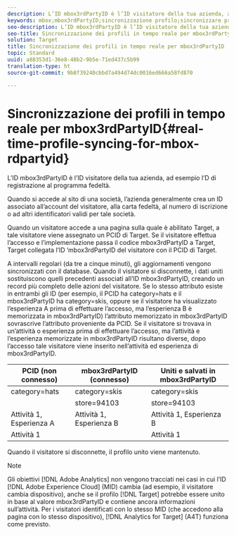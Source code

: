 ```yaml
---
description: L’ID mbox3rdPartyID è l’ID visitatore della tua azienda, ad esempio l’D di registrazione al programma fedeltà.
keywords: mbox;mbox3rdPartyID;sincronizzazione profilo;sincronizzare profilo
seo-description: L’ID mbox3rdPartyID è l’ID visitatore della tua azienda, ad esempio l’D di registrazione al programma fedeltà.
seo-title: Sincronizzazione dei profili in tempo reale per mbox3rdPartyID
solution: Target
title: Sincronizzazione dei profili in tempo reale per mbox3rdPartyID
topic: Standard
uuid: a88353d1-36e8-48b2-9b5e-71ed437c5b99
translation-type: ht
source-git-commit: 9b8f39240cbbd7a494d74dc0016ed666a58fd870

---
```



# Sincronizzazione dei profili in tempo reale per mbox3rdPartyID{#real-time-profile-syncing-for-mbox-rdpartyid}

L’ID mbox3rdPartyID è l’ID visitatore della tua azienda, ad esempio l’D di registrazione al programma fedeltà.

Quando si accede al sito di una società, l’azienda generalmente crea un ID associato all’account del visitatore, alla carta fedeltà, al numero di iscrizione o ad altri identificatori validi per tale società.

Quando un visitatore accede a una pagina sulla quale è abilitato Target, a tale visitatore viene assegnato un PCID di Target. Se il visitatore effettua l’accesso e l’implementazione passa il codice mbox3rdPartyID a Target, Target collegata l’ID ’mbox3rdPartyID del visitatore con il PCID di Target.

A intervalli regolari (da tre a cinque minuti), gli aggiornamenti vengono sincronizzati con il database. Quando il visitatore si disconnette, i dati uniti sostituiscono quelli precedenti associati all’ID mbox3rdPartyID, creando un record più completo delle azioni del visitatore. Se lo stesso attributo esiste in entrambi gli ID (per esempio, il PCID ha category=hats e il mbox3rdPartyID ha category=skis, oppure se il visitatore ha visualizzato l’esperienza A prima di effettuare l’accesso, ma l’esperienza B è memorizzata in mbox3rdPartyID) l’attributo memorizzato in mbox3rdPartyID sovrascrive l’attributo proveniente da PCID. Se il visitatore si trovava in un’attività o esperienza prima di effettuare l’accesso, ma l’attività e l’esperienza memorizzate in mbox3rdPartyID risultano diverse, dopo l’accesso tale visitatore viene inserito nell’attività ed esperienza di mbox3rdPartyID.

| PCID (non connesso) | mbox3rdPartyID (connesso) | Uniti e salvati in mbox3rdPartyID |
|---|---|---|
| category=hats | category=skis | category=skis |
|  | store=94103 | store=94103 |
| Attività 1, Esperienza A | Attività 1, Esperienza B | Attività 1, Esperienza B |
| Attività 1 |  | Attività 1 |

Quando il visitatore si disconnette, il profilo unito viene mantenuto.

>[!NOTE]
>
>Gli obiettivi [!DNL Adobe Analytics] non vengono tracciati nei casi in cui l’ID [!DNL Adobe Experience Cloud] (MID) cambia (ad esempio, il visitatore cambia dispositivo), anche se il profilo [!DNL Target] potrebbe essere unito in base al valore mbox3rdPartyID e contiene ancora informazioni sull’attività. Per i visitatori identificati con lo stesso MID (che accedono alla pagina con lo stesso dispositivo), [!DNL Analytics for Target] (A4T) funziona come previsto.

